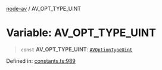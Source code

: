 [node-av](../globals.md) / AV\_OPT\_TYPE\_UINT

# Variable: AV\_OPT\_TYPE\_UINT

> `const` **AV\_OPT\_TYPE\_UINT**: [`AVOptionTypeUint`](../type-aliases/AVOptionTypeUint.md)

Defined in: [constants.ts:989](https://github.com/seydx/av/blob/f8631fc881b394300b1479f511d55cf1c370a87f/src/constants/constants.ts#L989)
